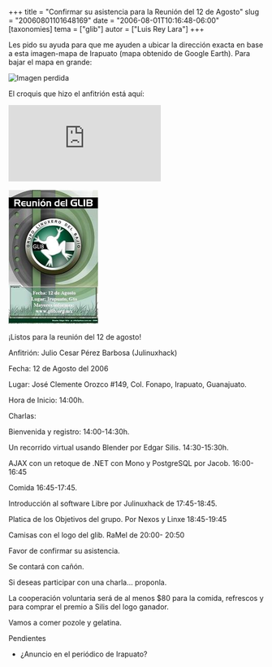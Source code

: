 +++
title = "Confirmar su asistencia para la Reunión del 12 de Agosto"
slug = "20060801101648169"
date = "2006-08-01T10:16:48-06:00"
[taxonomies]
tema = ["glib"]
autor = ["Luis Rey Lara"]
+++

Les pido su ayuda para que me ayuden a ubicar la dirección exacta en base a esta
imagen-mapa de Irapuato (mapa obtenido de Google Earth). Para bajar el mapa en
grande:

![Imagen perdida](http://wiki.glib.org.mx/images/0/0a/Glibagosto2.JPG)

El croquis que hizo el anfitrión está aquí:

![Imagen
perdida](http://wiki.glib.org.mx/index.php?title=Imagen:Crokis.jpg&redirect=no)

![Reunión del grupo](/static/images/20060801101648169_1_original.JPG)

¡Listos para la reunión del 12 de agosto!

Anfitrión: Julio Cesar Pérez Barbosa (Julinuxhack)

Fecha: 12 de Agosto del 2006

Lugar: José Clemente Orozco #149, Col. Fonapo, Irapuato, Guanajuato.

Hora de Inicio: 14:00h.

Charlas:

Bienvenida y registro: 14:00-14:30h.

Un recorrido virtual usando Blender por Edgar Silis. 14:30-15:30h.

AJAX con un retoque de .NET con Mono y PostgreSQL por Jacob. 16:00-16:45

Comida 16:45-17:45.

Introducción al software Libre por Julinuxhack de 17:45-18:45.

Platica de los Objetivos del grupo. Por Nexos y Linxe 18:45-19:45

Camisas con el logo del glib. RaMel de 20:00- 20:50

<!-- more -->

Favor de confirmar su asistencia.

Se contará con cañón.

Si deseas participar con una charla… proponla.

La cooperación voluntaria será de al menos $80 para la comida, refrescos y para
comprar el premio a Silis del logo ganador.

Vamos a comer pozole y gelatina.

Pendientes

* ¿Anuncio en el periódico de Irapuato?
